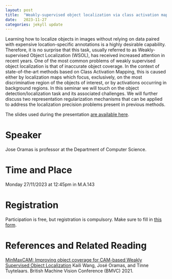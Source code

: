 ```yaml
---
layout: post
title:  "Weakly-supervised object localization via class activation mapping"
date:   2023-11-27
categories: jekyll update
---
```


Learning how to localize objects in images without relying on data paired with expensive location-specific annotations is a highly desirable capability. Therefore, it is no surprise that this task, usually referred to as Weakly-supervised Object Localization (WSOL), has received increased attention in recent years. One of the most common problems of weakly supervised object localization is that of inaccurate object coverage. In the context of state-of-the-art methods based on Class Activation Mapping, this is caused either by localization maps which focus, exclusively, on the most discriminative region of the objects of interest, or by activations occurring in background regions.
In this seminar we will touch on the object detection/localization task and its associated challenges. We will further discuss two representation regularization mechanisms that can be applied to address the localization precision problems present in previous methods.

The slides used during the presentation [are available here](/oramas23.pdf).

# Speaker
Jose Oramas is professor at the Department of Computer Science.

# Time and Place
Monday 27/11/2023 at 12:45pm in M.A.143

# Registration
Participation is free, but registration is compulsory.
Make sure to fill in [this form](https://forms.gle/mByd9uRHS5z4XJNz7).

# References and Related Reading
[MinMaxCAM: Improving object coverage for CAM-based Weakly Supervised Object Localization](https://www.bmvc2021-virtualconference.com/assets/papers/0221.pdf)
Kaili Wang, José Oramas, and Tinne Tuytelaars.
British Machine Vision Conference (BMVC) 2021.
